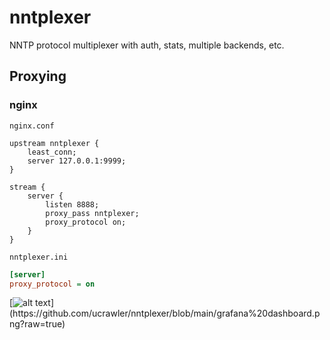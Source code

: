 # nntplexer

NNTP protocol multiplexer with auth, stats, multiple backends, etc.

## Proxying

### nginx

`nginx.conf`

```nginx
upstream nntplexer {
    least_conn;
    server 127.0.0.1:9999;
}

stream {
    server {
        listen 8888;
        proxy_pass nntplexer;
        proxy_protocol on;
    }
}
```

`nntplexer.ini`

```ini
[server]
proxy_protocol = on
```

[![alt text](https://github.com/ucrawler/nntplexer/blob/[branch]/[grafana%20dashboard.png](https://github.com/ucrawler/nntplexer/blob/main/grafana%20dashboard.png?raw=true))](https://github.com/ucrawler/nntplexer/blob/main/grafana%20dashboard.png?raw=true)
